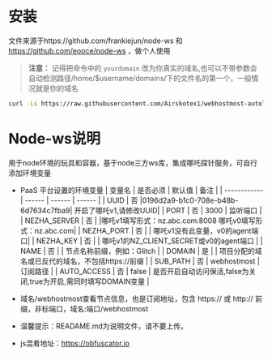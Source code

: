 # 安装  
文件来源于https://github.com/frankiejun/node-ws 和 https://github.com/eooce/node-ws ，做个人使用  

> **注意：** 记得把命令中的 `yourdomain` 改为你真实的域名,也可以不带参数会自动检测路径/home/$username/domains/下的文件名的第一个，一般情况就是你的域名
```bash 
curl -Ls https://raw.githubusercontent.com/Airskotex1/webhostmost-autolive/refs/heads/main/node-ws/setup.sh > setup.sh && chmod +x setup.sh && ./setup.sh yourdimain
```



# Node-ws说明
用于node环境的玩具和容器，基于node三方ws库，集成哪吒探针服务，可自行添加环境变量
* PaaS 平台设置的环境变量
  | 变量名        | 是否必须 | 默认值 | 备注 |
  | ------------ | ------ | ------ | ------ |
  | UUID         | 否 |0196d2a9-b1c0-708e-b48b-6d7634c7fba9| 开启了哪吒v1,请修改UUID|
  | PORT         | 否 |  3000  |  监听端口                    |
  | NEZHA_SERVER | 否 |        |哪吒v1填写形式：nz.abc.com:8008   哪吒v0填写形式：nz.abc.com|
  | NEZHA_PORT   | 否 |        | 哪吒v1没有此变量，v0的agent端口| 
  | NEZHA_KEY    | 否 |        | 哪吒v1的NZ_CLIENT_SECRET或v0的agent端口 |
  | NAME         | 否 |        | 节点名称前缀，例如：Glitch |
  | DOMAIN       | 是 |        | 项目分配的域名或已反代的域名，不包括https://前缀  |
  | SUB_PATH     | 否 |  webhostmost   | 订阅路径   |
  | AUTO_ACCESS  | 否 |  false | 是否开启自动访问保活,false为关闭,true为开启,需同时填写DOMAIN变量 |

* 域名/webhostmost查看节点信息，也是订阅地址，包含 https:// 或 http:// 前缀，非标端口，域名:端口/webhostmost

    
* 温馨提示：READAME.md为说明文件，请不要上传。
* js混肴地址：https://obfuscator.io

